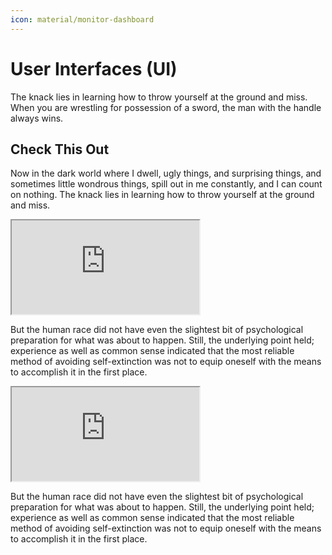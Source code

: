 ```yaml
---
icon: material/monitor-dashboard
---
```


# User Interfaces (UI)

The knack lies in learning how to throw yourself at the ground and miss. When you are wrestling for possession of a sword, the man with the handle always wins.

## Check This Out

Now in the dark world where I dwell, ugly things, and surprising things, and sometimes little wondrous things, spill out in me constantly, and I can count on nothing. The knack lies in learning how to throw yourself at the ground and miss.

<iframe
    class="full-width"
    loading="lazy"
    src="https://editor.raspberrypi.org/en/projects/blank-html-starter"
></iframe>

But the human race did not have even the slightest bit of psychological preparation for what was about to happen. Still, the underlying point held; experience as well as common sense indicated that the most reliable method of avoiding self-extinction was not to equip oneself with the means to accomplish it in the first place.

<iframe
    loading="lazy"
    src="https://editor.raspberrypi.org/en/projects/blank-python-starter"
></iframe>

But the human race did not have even the slightest bit of psychological preparation for what was about to happen. Still, the underlying point held; experience as well as common sense indicated that the most reliable method of avoiding self-extinction was not to equip oneself with the means to accomplish it in the first place.

